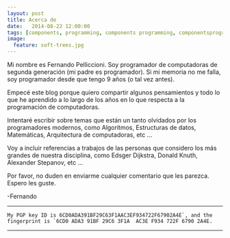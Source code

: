 ```yaml
---
layout: post
title: Acerca de
date:   2014-08-22 12:00:00
tags: [components, programming, components programming, componentsprogramming, stepanov, knuth, stroustrup, generic, genericprogramming, generic programming, genericity, concepts, math, mathematics, elements, eop, contracts, performance, c++, cpp, c, java, dotnet, c#, csharp, python, ruby, javascript, haskell, dlang, rust, golang, eiffel, templates, metaprogramming]
image:
  feature: soft-trees.jpg
---
```


Mi nombre es Fernando Pelliccioni. Soy programador de computadoras de segunda generación (mi padre es programador). Si mi memoria no me falla, soy programador desde que tengo 9 años (o tal vez antes).

Empecé este blog porque quiero compartir algunos pensamientos y todo lo que he aprendido a lo largo de los años en lo que respecta a la programación de computadoras.

Intentaré escribir sobre temas que están un tanto olvidados por los programadores modernos, como Algoritmos, Estructuras de datos, Matemáticas, Arquitectura de computadoras, etc ...

Voy a incluir referencias a trabajos de las personas que considero los más grandes de nuestra disciplina, como Edsger Dijkstra, Donald Knuth, Alexander Stepanov, etc ...

Por favor, no duden en enviarme cualquier comentario que les parezca.  
Espero les guste.

-Fernando

---

```
My PGP key ID is 6CD0ADA391BF29C63F1AAC3EF934722F67902A4E`, and the fingerprint is `6CD0 ADA3 91BF 29C6 3F1A  AC3E F934 722F 6790 2A4E.
```
---
